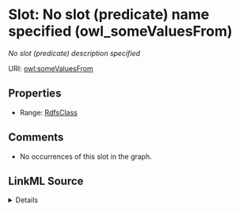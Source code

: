 

# Slot: No slot (predicate) name specified (owl_someValuesFrom)


_No slot (predicate) description specified_







URI: [owl:someValuesFrom](http://www.w3.org/2002/07/owl#someValuesFrom)



<!-- no inheritance hierarchy -->








## Properties

* Range: [RdfsClass](../classes/RdfsClass.md)





## Comments

* No occurrences of this slot in the graph.



## LinkML Source

<details>

```yaml
name: owl_someValuesFrom
description: No slot (predicate) description specified
title: No slot (predicate) name specified
comments:
- No occurrences of this slot in the graph.
from_schema: sawgraph-kg
rank: 1000
slot_uri: owl:someValuesFrom
alias: owl_someValuesFrom
union_of:
- '{''domain'': ''owl_Class''}'
- '{''domain'': ''owl_Restriction''}'
- '{''domain'': ''rdfs_Class''}'
range: rdfs_Class

```
</details>